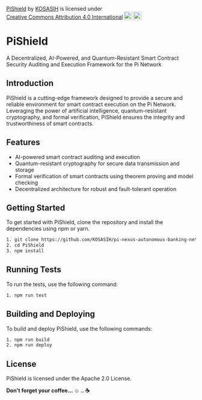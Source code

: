 <p xmlns:cc="http://creativecommons.org/ns#" xmlns:dct="http://purl.org/dc/terms/"><a property="dct:title" rel="cc:attributionURL" href="https://github.com/KOSASIH/pi-nexus-autonomous-banking-network/tree/main/blockchain_integration/pi_network/PiShield">PiShield</a> by <a rel="cc:attributionURL dct:creator" property="cc:attributionName" href="https://www.linkedin.com/in/kosasih-81b46b5a">KOSASIH</a> is licensed under <a href="https://creativecommons.org/licenses/by/4.0/?ref=chooser-v1" target="_blank" rel="license noopener noreferrer" style="display:inline-block;">Creative Commons Attribution 4.0 International<img style="height:22px!important;margin-left:3px;vertical-align:text-bottom;" src="https://mirrors.creativecommons.org/presskit/icons/cc.svg?ref=chooser-v1" alt=""><img style="height:22px!important;margin-left:3px;vertical-align:text-bottom;" src="https://mirrors.creativecommons.org/presskit/icons/by.svg?ref=chooser-v1" alt=""></a></p>

# PiShield
A Decentralized, AI-Powered, and Quantum-Resistant Smart Contract Security Auditing and Execution Framework for the Pi Network

## Introduction
PiShield is a cutting-edge framework designed to provide a secure and reliable environment for smart contract execution on the Pi Network. Leveraging the power of artificial intelligence, quantum-resistant cryptography, and formal verification, PiShield ensures the integrity and trustworthiness of smart contracts.

## Features

* AI-powered smart contract auditing and execution
* Quantum-resistant cryptography for secure data transmission and storage
* Formal verification of smart contracts using theorem proving and model checking
* Decentralized architecture for robust and fault-tolerant operation

## Getting Started
To get started with PiShield, clone the repository and install the dependencies using npm or yarn.

```bash
1. git clone https://github.com/KOSASIH/pi-nexus-autonomous-banking-network/tree/main/blockchain_integration/pi_network/PiShield
2. cd PiShield
3. npm install
```

## Running Tests

To run the tests, use the following command:

```bash
1. npm run test
```

## Building and Deploying

To build and deploy PiShield, use the following commands: 

```bash
1. npm run build
2. npm run deploy
```

## License

PiShield is licensed under the Apache 2.0 License.


**Don't forget your coffee...  ☺ ..  ☕**

